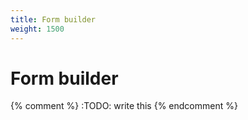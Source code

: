 ```yaml
---
title: Form builder
weight: 1500
---
```


# Form builder

{% comment %} :TODO: write this {% endcomment %}